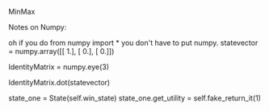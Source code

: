 MinMax

Notes on Numpy:

oh if you do from numpy import * you don't have to put numpy.
statevector = numpy.array([[ 1.],
                [ 0.],
                [ 0.]])

IdentityMatrix = numpy.eye(3)

IdentityMatrix.dot(statevector)
>>>

state_one = State(self.win_state)
state_one.get_utility = self.fake_return_it(1)
